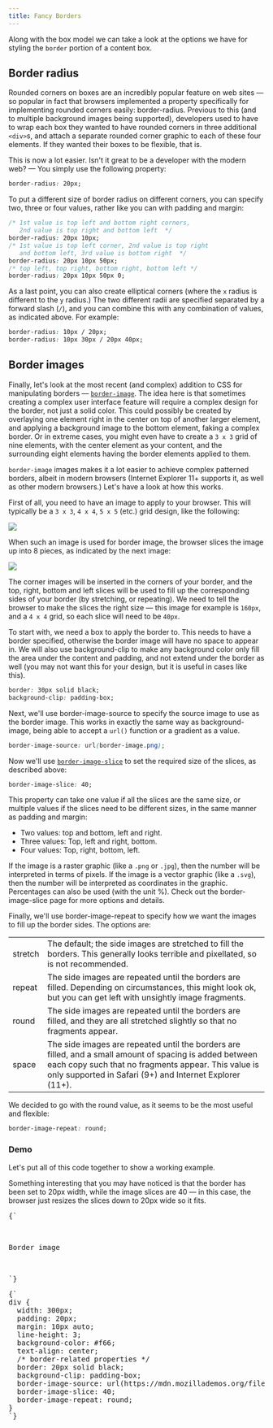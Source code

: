 ```yaml
---
title: Fancy Borders
---
```


Along with the box model we can take a look at the options we have for styling
the `border` portion of a content box.

## Border radius

Rounded corners on boxes are an incredibly popular feature on web sites — so
popular in fact that browsers implemented a property specifically for
implementing rounded corners easily: border-radius. Previous to this (and to
multiple background images being supported), developers used to have to wrap
each box they wanted to have rounded corners in three additional `<div>`s, and
attach a separate rounded corner graphic to each of these four elements. If they
wanted their boxes to be flexible, that is.

This is now a lot easier. Isn't it great to be a developer with the modern web?
— You simply use the following property:

```css
border-radius: 20px;
```

To put a different size of border radius on different corners, you can specify
two, three or four values, rather like you can with padding and margin:

```css
/* 1st value is top left and bottom right corners,
   2nd value is top right and bottom left  */
border-radius: 20px 10px;
/* 1st value is top left corner, 2nd value is top right
   and bottom left, 3rd value is bottom right  */
border-radius: 20px 10px 50px;
/* top left, top right, bottom right, bottom left */
border-radius: 20px 10px 50px 0;
```

As a last point, you can also create elliptical corners (where the `x` radius is
different to the `y` radius.) The two different radii are specified separated by
a forward slash (`/`), and you can combine this with any combination of values,
as indicated above. For example:

```css
border-radius: 10px / 20px;
border-radius: 10px 30px / 20px 40px;
```

## Border images

Finally, let's look at the most recent (and complex) addition to CSS for
manipulating borders —
[`border-image`](https://developer.mozilla.org/en-US/docs/Web/CSS/border-image).
The idea here is that sometimes creating a complex user interface feature will
require a complex design for the border, not just a solid color. This could
possibly be created by overlaying one element right in the center on top of
another larger element, and applying a background image to the bottom element,
faking a complex border. Or in extreme cases, you might even have to create a
`3 x 3` grid of nine elements, with the center element as your content, and the
surrounding eight elements having the border elements applied to them.

`border-image` images makes it a lot easier to achieve complex patterned
borders, albeit in modern browsers (Internet Explorer 11+ supports it, as well
as other modern browsers.) Let's have a look at how this works.

First of all, you need to have an image to apply to your browser. This will
typically be a `3 x 3`, `4 x 4`, `5 x 5` (etc.) grid design, like the following:

![](https://mdn.mozillademos.org/files/13060/border-image.png)

When such an image is used for border image, the browser slices the image up
into 8 pieces, as indicated by the next image:

![](https://mdn.mozillademos.org/files/13062/border-slices.png)

The corner images will be inserted in the corners of your border, and the top,
right, bottom and left slices will be used to fill up the corresponding sides of
your border (by stretching, or repeating). We need to tell the browser to make
the slices the right size — this image for example is `160px`, and a `4 x 4`
grid, so each slice will need to be `40px`.

To start with, we need a box to apply the border to. This needs to have a border
specified, otherwise the border image will have no space to appear in. We will
also use background-clip to make any background color only fill the area under
the content and padding, and not extend under the border as well (you may not
want this for your design, but it is useful in cases like this).

```css
border: 30px solid black;
background-clip: padding-box;
```

Next, we'll use border-image-source to specify the source image to use as the
border image. This works in exactly the same way as background-image, being able
to accept a `url()` function or a gradient as a value.

```css
border-image-source: url(border-image.png);
```

Now we'll use
[`border-image-slice`](https://developer.mozilla.org/en-US/docs/Web/CSS/border-image-slice)
to set the required size of the slices, as described above:

```css
border-image-slice: 40;
```

This property can take one value if all the slices are the same size, or
multiple values if the slices need to be different sizes, in the same manner as
padding and margin:

- Two values: top and bottom, left and right.
- Three values: Top, left and right, bottom.
- Four values: Top, right, bottom, left.

If the image is a raster graphic (like a `.png` or `.jpg`), then the number will
be interpreted in terms of pixels. If the image is a vector graphic (like a
`.svg`), then the number will be interpreted as coordinates in the graphic.
Percentages can also be used (with the unit %). Check out the border-image-slice
page for more options and details.

Finally, we'll use border-image-repeat to specify how we want the images to fill
up the border sides. The options are:

|         |                                                                                                                                                                                                                             |
| ------- | --------------------------------------------------------------------------------------------------------------------------------------------------------------------------------------------------------------------------- |
| stretch | The default; the side images are stretched to fill the borders. This generally looks terrible and pixellated, so is not recommended.                                                                                        |
| repeat  | The side images are repeated until the borders are filled. Depending on circumstances, this might look ok, but you can get left with unsightly image fragments.                                                             |
| round   | The side images are repeated until the borders are filled, and they are all stretched slightly so that no fragments appear.                                                                                                 |
| space   | The side images are repeated until the borders are filled, and a small amount of spacing is added between each copy such that no fragments appear. This value is only supported in Safari (9+) and Internet Explorer (11+). |

We decided to go with the round value, as it seems to be the most useful and
flexible:

```css
border-image-repeat: round;
```

### Demo

<CodePen>

Let's put all of this code together to show a working example.

Something interesting that you may have noticed is that the border has been set
to 20px width, while the image slices are 40 — in this case, the browser just
resizes the slices down to 20px wide so it fits.

<pre data-lang='html'>
{`
<div>
  <p>Border image</p>
</div>
`}
</pre>

<pre data-lang='css'>
{`
div {
  width: 300px;
  padding: 20px;
  margin: 10px auto;
  line-height: 3;
  background-color: #f66;
  text-align: center;
  /* border-related properties */
  border: 20px solid black;
  background-clip: padding-box;
  border-image-source: url(https://mdn.mozillademos.org/files/13060/border-image.png);
  border-image-slice: 40;
  border-image-repeat: round;
}
`}
</pre>

</CodePen>
